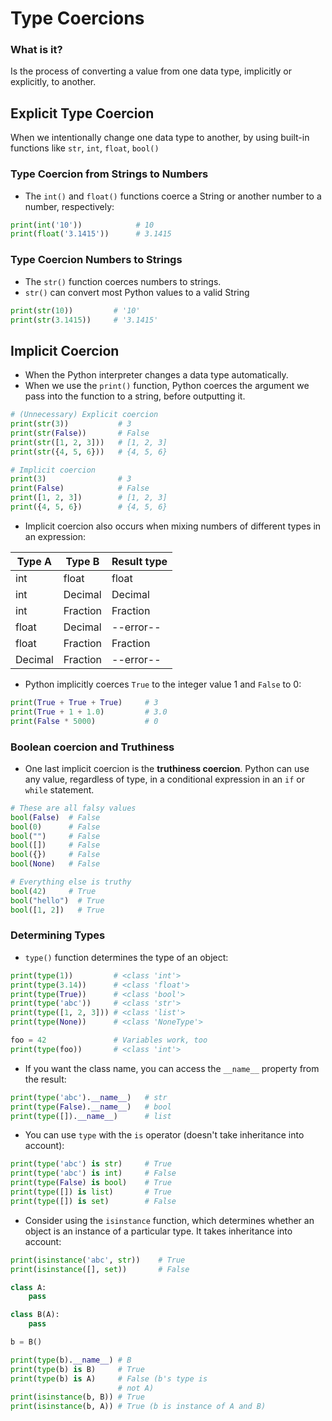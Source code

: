 # Type Coercions

### What is it?

Is the process of converting a value from one data type, implicitly or explicitly, to another.

## Explicit Type Coercion

When we intentionally change one data type to another, by using built-in functions like `str`, `int`, `float`, `bool()`

### Type Coercion from Strings to Numbers

* The `int()` and `float()` functions coerce a String or another number to a number, respectively:

```python
print(int('10'))            # 10
print(float('3.1415'))      # 3.1415
```

### Type Coercion Numbers to Strings

* The `str()` function coerces numbers to strings.
* `str()` can convert most Python values to a valid String

```python
print(str(10))         # '10'
print(str(3.1415))     # '3.1415'
```

## Implicit Coercion

* When the Python interpreter changes a data type automatically.
* When we use the `print()` function, Python coerces the argument we pass into the function to a string, before outputting it.

```python
# (Unnecessary) Explicit coercion
print(str(3))           # 3
print(str(False))       # False
print(str([1, 2, 3]))   # [1, 2, 3]
print(str({4, 5, 6}))   # {4, 5, 6}

# Implicit coercion
print(3)                # 3
print(False)            # False
print([1, 2, 3])        # [1, 2, 3]
print({4, 5, 6})        # {4, 5, 6}
```

* Implicit coercion also occurs when mixing numbers of different types in an expression:

| Type A  | Type B   | Result type |
| ------- | -------- | ----------- |
| int     | float    | float       |
| int     | Decimal  | Decimal     |
| int     | Fraction | Fraction    |
| float   | Decimal  | --error--   |
| float   | Fraction | Fraction    |
| Decimal | Fraction | --error--   |
* Python implicitly coerces `True` to the integer value 1 and `False` to 0:

```python
print(True + True + True)     # 3
print(True + 1 + 1.0)         # 3.0
print(False * 5000)           # 0
```

### Boolean coercion and Truthiness

* One last implicit coercion is the **truthiness coercion**. Python can use any value, regardless of type, in a conditional expression in an `if` or `while` statement.

```python
# These are all falsy values
bool(False)  # False
bool(0)      # False
bool("")     # False
bool([])     # False
bool({})     # False
bool(None)   # False

# Everything else is truthy
bool(42)     # True
bool("hello")  # True
bool([1, 2])   # True
```

### Determining Types

- `type()` function determines the type of an object:

```python
print(type(1))         # <class 'int'>
print(type(3.14))      # <class 'float'>
print(type(True))      # <class 'bool'>
print(type('abc'))     # <class 'str'>
print(type([1, 2, 3])) # <class 'list'>
print(type(None))      # <class 'NoneType'>

foo = 42               # Variables work, too
print(type(foo))       # <class 'int'>
```

- If you want the class name, you can access the `__name__` property from the result:

```python
print(type('abc').__name__)   # str
print(type(False).__name__)   # bool
print(type([]).__name__)      # list
```

- You can use `type` with the `is` operator (doesn't take inheritance into account):

```python
print(type('abc') is str)     # True
print(type('abc') is int)     # False
print(type(False) is bool)    # True
print(type([]) is list)       # True
print(type([]) is set)        # False
```

- Consider using the `isinstance` function, which determines whether an object is an instance of a particular type. It takes inheritance into account:

```python
print(isinstance('abc', str))    # True
print(isinstance([], set))       # False

class A:
    pass

class B(A):
    pass

b = B()

print(type(b).__name__) # B
print(type(b) is B)     # True
print(type(b) is A)     # False (b's type is
                        # not A)
print(isinstance(b, B)) # True
print(isinstance(b, A)) # True (b is instance of A and B)